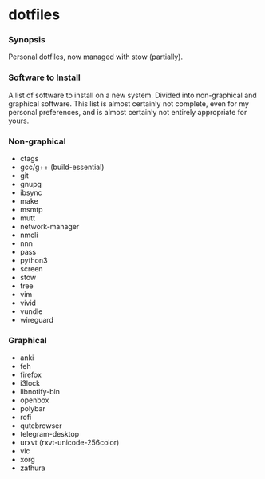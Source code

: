 # dotfiles

### Synopsis

Personal dotfiles, now managed with stow (partially).

### Software to Install

A list of software to install on a new system. Divided into
non-graphical and graphical software. This list is almost certainly not
complete, even for my personal preferences, and is almost certainly not
entirely appropriate for yours.

### Non-graphical

* ctags
* gcc/g++ (build-essential)
* git
* gnupg
* ibsync
* make
* msmtp
* mutt
* network-manager
* nmcli
* nnn
* pass
* python3
* screen
* stow
* tree
* vim
* vivid
* vundle
* wireguard

### Graphical

* anki
* feh
* firefox
* i3lock
* libnotify-bin
* openbox
* polybar
* rofi
* qutebrowser
* telegram-desktop
* urxvt (rxvt-unicode-256color)
* vlc
* xorg
* zathura

